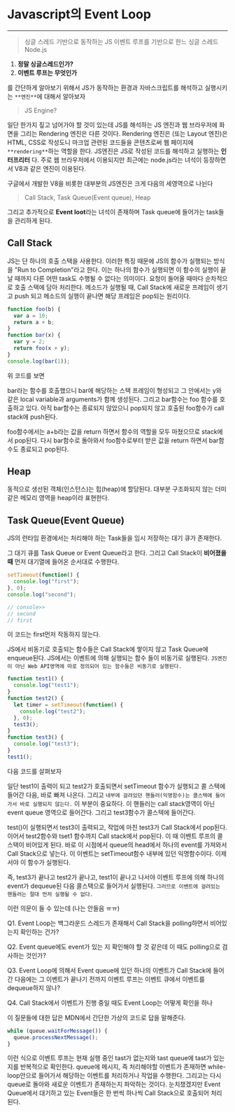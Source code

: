 # Javascript의 Event Loop

---

> 싱글 스레드 기반으로 동작하는 JS
> 이벤트 루프를 기반으로 한느 싱글 스레드 Node.js

1. **정말 싱글스레드인가?**
2. **이벤트 루프는 무엇인가**

를 간단하게 알아보기 위해서 JS가 동작하는 환경과 자바스크립트를 해석하고 실행시키는 `**엔진**`에 대해서 알아보자

> JS Engine?

일단 한가지 짚고 넘어가야 할 것이 있는데 JS를 해석하는 JS 엔진과 웹 브라우저에 화면을 그리는 Rendering 엔진은 다른 것이다. Rendering 엔진은 (또는 Layout 엔진)은 HTML, CSS로 작성도니 마크업 관련된 코드들을 콘텐츠로써 웹 페이지에 `**rendering**`하는 역할을 한다. JS엔진은 JS로 작성된 코드를 해석하고 실행하는 **인터프리터** 다. 주로 웹 브라우저에서 이용되지만 최근에는 node.js라는 녀석이 등장하면서 V8과 같은 엔진이 이용된다.

구글에서 개발한 V8을 비롯한 대부분의 JS엔진은 크게 다음의 세영역으로 나뉜다

> Call Stack, Task Queue(Event queue), Heap

그리고 추가적으로 **Event loot**라는 녀석이 존재하며 Task queue에 들어가는 task들을 관리하게 된다.

## Call Stack

JS는 단 하나의 호출 스택을 사용한다. 이러한 특징 때문에 JS의 함수가 실행되는 방식을 "Run to Completion"라고 한다. 이는 하나의 함수가 실행되면 이 함수의 실행이 끝날 때까지 다른 어떤 task도 수행될 수 없다는 의미이다. 요청이 들어올 때마다 순차적으로 호출 스택에 담아 처리한다. 메소드가 실행될 때, Call Stack에 새로운 프레임이 생기고 push 되고 메소드의 실행이 끝나면 해당 프레임은 pop되는 원리이다.

```js
function foo(b) {
  var a = 10;
  return a + b;
}
function bar(x) {
  var y = 2;
  return foo(x + y);
}
console.log(bar(1));
```

위 코드를 보면

bar라는 함수를 호출했으니 bar에 해당하는 스택 프레임이 형성되고 그 안에서는 y와 같은 local variable과 arguments가 함께 생성된다. 그리고 bar함수는 foo 함수를 호출하고 있다. 아직 bar함수는 종료되지 않았으니 pop되지 않고 호출된 foo함수가 call stack에 push된다.

foo함수에서는 a+b라는 값을 return 하면서 함수의 역할을 모두 마쳤으므로 stack에서 pop된다. 다시 bar함수로 돌아와서 foo함수로부터 받은 값을 return 하면서 bar함수도 종료되고 pop된다.

## Heap

동적으로 생선된 객체(인스턴스)는 힙(heap)에 할당된다. 대부분 구조화되지 않는 더미같은 메모리 영역을 heap이라 표현한다.

## Task Queue(Event Queue)

JS의 런타임 환경에서는 처리해야 하는 Task들을 임시 저장하는 대기 큐가 존재한다.

그 대기 큐를 Task Queue or Event Queue라고 한다. 그리고 Call Stack이 **비어졌을 때** 먼저 대기열에 들어온 순서대로 수행한다.

```js
setTimeout(function() {
  console.log("first");
}, 0);
console.log("second");

// console>>
// second
// first
```

이 코드는 first먼저 작동하지 않는다.

JS에서 비동기로 호출되는 함수들은 Call Stack에 쌓이지 않고 Task Queue에 enqueue된다. JS에서는 이벤트에 의해 실행되는 함수 들이 비동기로 실행된다. `JS엔진이 아닌 Web API영역에 따로 정의되어 있는 함수들은 비동기로 실행된다.`

```js
function test1() {
  console.log("test1");
}
function test2() {
  let timer = setTimeout(function() {
    console.log("test2");
  }, 0);
  test3();
}
function test3() {
  console.log("test3");
}
test1();
```

다음 코드를 살펴보자

일단 test1이 출력이 되고 test2가 호출되면서 setTimeout 함수가 실행되고 콜 스택에 들어간 다음, 바로 빠져 나온다. 그리고 `내부에 걸려있던 핸들러(익명함수)는 콜스텍에 들어가서 바로 실행되지 않는다.` 이 부분이 중요하다. 이 핸들러는 call stack영역이 아닌 event queue 영역으로 들어간다. 그리고 test3함수가 콜스텍에 들어간다.

test()이 실행되면서 test3이 출력되고, 작업에 마친 test3가 Call Stack에서 pop된다. 이어서 test2함수와 tset1 함수까지 Call stack에서 pop된다. 이 때 이벤트 루프의 콜스택이 비어있게 된다. 바로 이 시점에서 queue의 head에서 하나의 event를 가져와서 Call Stack으로 넣는다. 이 이벤트는 setTimeout함수 내부에 있던 익명함수이다. 이제서야 이 함수가 실행된다.

즉, test3가 끝나고 test2가 끝나고, test1이 끝나고 나서야 이벤트 루프에 의해 하나의 event가 dequeue된 다음 콜스택으로 들어가서 실행된다. `그러므로 이벤트에 걸려있는 핸들러는 절대 먼저 실행될 수 없다.`

이런 의문이 들 수 있는데 (나는 안들음 ㅠㅠ)

Q1. Event Loop는 백그라운드 스레드가 존재해서 Call Stack을 polling하면서 비어있는지 확인하는 건가?

Q2. Event queue에도 event가 있는 지 확인해야 할 것 같은데 이 때도 polling으로 검사하는 것인가?

Q3. Event Loop에 의해서 Event queue에 있던 하나의 이벤트가 Call Stack에 들어간 다음에는 그 이벤트가 끝나기 전까지 이벤트 루프는 이벤트 큐에서 이벤트를 dequeue하지 않나?

Q4. Call Stack에서 이벤트가 진행 중일 때도 Event Loop는 어떻게 확인을 하나

이 질문들에 대한 답은 MDN에서 간단한 가상의 코드로 답을 말해준다.

```js
while (queue.waitForMessage()) {
  queue.processNextMessage();
}
```

이런 식으로 이벤트 루프는 현재 실행 중인 tast가 없는지와 tast queue에 tast가 있는지를 반복적으로 확인한다. queue에 메시지, 즉 처리해야할 이벤트가 존재하면 while-loop안으로 들어가서 해당하는 이벤트를 처리하거나 작업을 수행한다. 그리고는 다시 queue로 돌아와 새로운 이벤트가 존재하는지 파악하는 것이다. 눈치챘겠지만 Event Queue에서 대기하고 있는 Event들은 한 번씩 하나씩 Call Stack으로 호출되어 처리된다.
